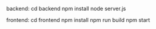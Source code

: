 backend: 
cd backend
npm install
node server.js

frontend:
cd frontend
npm install
npm run build
npm start
